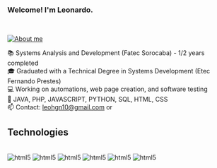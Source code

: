 

### Welcome! I'm Leonardo.

<div style="display: inline_block"><br/>


</div>

[![About me](https://img.shields.io/badge/LinkedIn-0077B5?style=for-the-badge&logo=linkedin&logoColor=white)](https://www.linkedin.com/in/leonardo-negrete-8b4443211/)


📚 Systems Analysis and Development (Fatec Sorocaba) - 1/2 years completed  
🎓 Graduated with a Technical Degree in Systems Development (Etec Fernando Prestes)  
💻 Working on automations, web page creation, and software testing  
📃 JAVA, PHP, JAVASCRIPT, PYTHON, SQL, HTML, CSS  
📫 Contact: leohgn10@gmail.com or

## Technologies

<div style="display: inline_block"><br/>
    <img align="center" alt="html5" src="https://img.shields.io/badge/Java-ED8B00?style=for-the-badge&logo=openjdk&logoColor=white">
    <img align="center" alt="html5" src="https://img.shields.io/badge/PHP-777BB4?style=for-the-badge&logo=php&logoColor=white">
    <img align="center" alt="html5" src="https://img.shields.io/badge/JavaScript-F7DF1E?style=for-the-badge&logo=javascript&logoColor=black">
    <img align="center" alt="html5" src="https://img.shields.io/badge/Python-3776AB?style=for-the-badge&logo=python&logoColor=white">
    <img align="center" alt="html5" src="https://img.shields.io/badge/HTML5-E34F26?style=for-the-badge&logo=html5&logoColor=white">
    <img align="center" alt="html5" src="    https://img.shields.io/badge/CSS-239120?&style=for-the-badge&logo=css3&logoColor=white">
</div>

